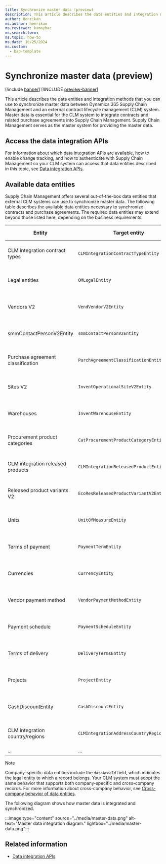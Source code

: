 ```yaml
---
title: Synchronize master data (preview)
description: This article describes the data entities and integration methods that you can use to synchronize master data between Dynamics 365 Supply Chain Management and an external contract lifecycle management (CLM) system.
author: Henrikan
ms.author: henrikan
ms.reviewer: kamaybac
ms.search.form:
ms.topic: how-to
ms.date: 10/25/2024
ms.custom: 
  - bap-template
---
```


# Synchronize master data (preview)

[!include [banner](../../../includes/banner.md)]
[!INCLUDE [preview-banner](~/../shared-content/shared/preview-includes/preview-banner.md)]
<!-- KFM: Preview until 10.0.43 GA  -->

This article describes the data entities and integration methods that you can use to synchronize master data between Dynamics 365 Supply Chain Management and an external contract lifecycle management (CLM) system. Master data is essential for the CLM system to integrate contracts and related purchase agreements into Supply Chain Management. Supply Chain Management serves as the master system for providing the master data.

## Access the data integration APIs

For information about which data integration APIs are available, how to enable change tracking, and how to authenticate with Supply Chain Management so your CLM system can access that data entities described in this topic, see [Data integration APIs](clm-data-integration-apis.md).

## Available data entities

Supply Chain Management offers several out-of-the-box data entities that external CLM systems can use to synchronize master data. The following table describes the available data entities necessary to synchronize contracts and purchase agreements. The required data entities may extend beyond those listed here, depending on the business requirements.

| Entity |Target entity | Public name (OData) | Company specific | Required by | Direction |
| --- | --- | --- | --- | --- | --- |
| CLM integration contract types | `CLMIntegrationContractTypeEntity` | `CLMIntegrationContractTypes` | No | Contracts | CLM -\> Supply Chain Management |
| Legal entities | `OMLegalEntity` | `LegalEntities` | No | Contracts / Purchase agreements | Supply Chain Management -\> CLM |
| Vendors V2 | `VendVendorV2Entity` | `VendorsV2` | Yes | Contracts / Purchase agreements | Supply Chain Management -\> CLM |
| smmContactPersonV2Entity | `smmContactPersonV2Entity` | `ContactPersons` | Yes | Contracts / Purchase agreements | Supply Chain Management -\> CLM |
| Purchase agreement classification | `PurchAgreementClassificationEntity` | N/A | No | Purchase agreements | Supply Chain Management -\> CLM |
| Sites V2 | `InventOperationalSiteV2Entity` | `OperationalSitesV2` | Yes | Purchase agreements | Supply Chain Management -\> CLM |
| Warehouses | `InventWarehouseEntity` | `Warehouses` | Yes | Purchase agreements | Supply Chain Management -\> CLM |
| Procurement product categories | `CatProcurementProductCategoryEntity` | `ProcurementProductCategories` | No | Purchase agreements | Supply Chain Management -\> CLM |
| CLM integration released products | `CLMIntegrationReleasedProductEntity` | `CLMIntegrationReleasedProducts` | Yes | Purchase agreements | Supply Chain Management -\> CLM |
| Released product variants V2 | `EcoResReleasedProductVariantV2Entity` | `ReleasedProductVariantsV2` | Yes | Purchase agreements | Supply Chain Management -\> CLM |
| Units | `UnitOfMeasureEntity` | `UnitsOfMeasure` | No | Purchase agreements | Supply Chain Management -\> CLM |
| Terms of payment | `PaymentTermEntity` | `PaymentTerms` | Yes | Purchase agreements | Supply Chain Management -\> CLM |
| Currencies | `CurrencyEntity` | `Currencies` | No | Purchase agreements | Supply Chain Management -\> CLM |
| Vendor payment method | `VendorPaymentMethodEntity` | `VendorPaymentMethods` | Yes | Purchase agreements | Supply Chain Management -\> CLM |
| Payment schedule | `PaymentScheduleEntity` | `PaymentSchedules` | Yes | Purchase agreements | Supply Chain Management -\> CLM |
| Terms of delivery | `DeliveryTermsEntity` | `DeliveryTerms` | Yes | Purchase agreements | Supply Chain Management -\> CLM |
| Projects | `ProjectEntity` | `Projects` | Yes | Purchase agreements | Supply Chain Management -\> CLM |
| CashDiscountEntity | `CashDiscountEntity` | `CashDiscounts` | Yes | Purchase agreements | Supply Chain Management -\> CLM |
| CLM integration country/regions | `CLMIntegrationAddressCountryRegionEntity` | `CLMIntegrationAddressCountryRegions` | No | Purchase agreements | Supply Chain Management -\> CLM |
| ... | ... | ... | N/A | N/A | N/A |

<!-- KFM: Can we use standard English names for CashDiscountEntity and smmContactPersonV2Entity in the first column here? -->
<!-- KFM: What does the final row mean? -->

> [!NOTE]
> Company-specific data entities include the `dataAreaId` field, which indicates the legal entity to which a record belongs. Your CLM system must adopt the same behavior that supports both company-specific and cross-company records. For more information about cross-company behavior, see [Cross-company behavior of data entities](../../../../fin-ops-core/dev-itpro/data-entities/cross-company-behavior.md).

The following diagram shows how master data is integrated and synchronized.

:::image type="content" source="../media/master-data.png" alt-text="Master data integration diagram." lightbox="../media/master-data.png":::

## Related information

- [Data integration APIs](clm-data-integration-apis.md)
